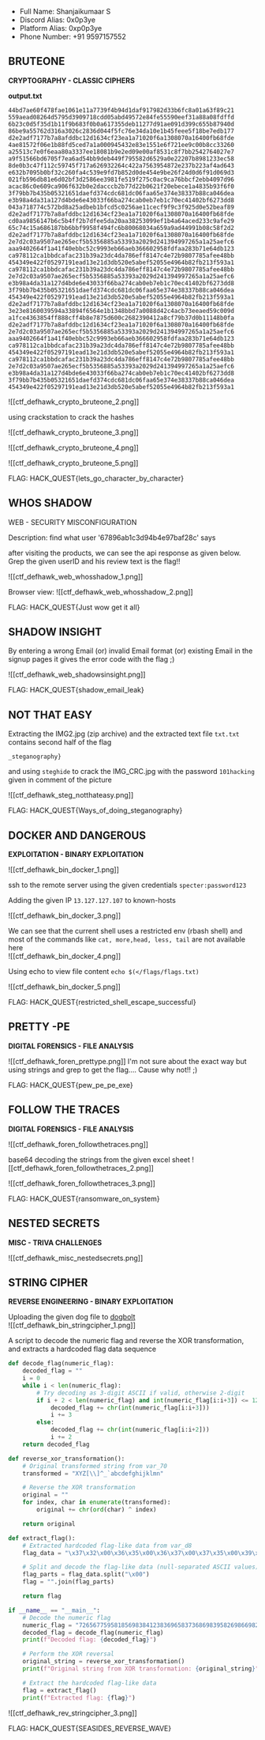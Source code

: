 

- Full Name: Shanjaikumaar S
- Discord Alias: 0x0p3ye
- Platform Alias: 0xp0p3ye
- Phone Number: +91 9597157552


##  BRUTEONE

**CRYPTOGRAPHY - CLASSIC CIPHERS** 


**output.txt**

```
44bd7ae60f478fae1061e11a7739f4b94d1daf917982d33b6fc8a01a63f89c21
559aead08264d5795d3909718cdd05abd49572e84fe55590eef31a88a08fdffd
6b23c0d5f35d1b11f9b683f0b0a617355deb11277d91ae091d399c655b87940d
86be9a55762d316a3026c2836d044f5fc76e34da10e1b45feee5f18be7edb177
d2e2adf7177b7a8afddbc12d1634cf23ea1a71020f6a1308070a16400fb68fde
4ae81572f06e1b88fd5ced7a1a000945432e83e1551e6f721ee9c00b8cc33260
a25513c7e0f6eaa80a3337ee18081b9e2ed09e00af8531c8f7bb2542764027e7
a9f51566bd6705f7ea6ad54bb9deb449f795582d6529a0e22207b8981233ec58
8de0b3c47f112c59745f717a626932264c422a7563954872e237b223af4ad643
e632b7095b0bf32c260fa4c539e9fd7b852d0de454e9be26f24d0d6f91d069d3
021fb596db81e6d02bf3d2586ee3981fe519f275c0ac9ca76bbcf2ebb4097d96
acac86c0e609ca906f632b0e2dacccb2b77d22b0621f20ebece1a4835b93f6f0
3f79bb7b435b05321651daefd374cdc681dc06faa65e374e38337b88ca046dea
e3b98a4da31a127d4bde6e43033f66ba274cab0eb7eb1c70ec41402bf6273dd8
043a718774c572bd8a25adbeb1bfcd5c0256ae11cecf9f9c3f925d0e52beaf89
d2e2adf7177b7a8afddbc12d1634cf23ea1a71020f6a1308070a16400fb68fde
cd0aa9856147b6c5b4ff2b7dfee5da20aa38253099ef1b4a64aced233c9afe29
65c74c15a686187bb6bbf9958f494fc6b80068034a659a9ad44991b08c58f2d2
d2e2adf7177b7a8afddbc12d1634cf23ea1a71020f6a1308070a16400fb68fde
2e7d2c03a9507ae265ecf5b5356885a53393a2029d241394997265a1a25aefc6
aaa9402664f1a41f40ebbc52c9993eb66aeb366602958fdfaa283b71e64db123
ca978112ca1bbdcafac231b39a23dc4da786eff8147c4e72b9807785afee48bb
454349e422f05297191ead13e21d3db520e5abef52055e4964b82fb213f593a1
ca978112ca1bbdcafac231b39a23dc4da786eff8147c4e72b9807785afee48bb
2e7d2c03a9507ae265ecf5b5356885a53393a2029d241394997265a1a25aefc6
e3b98a4da31a127d4bde6e43033f66ba274cab0eb7eb1c70ec41402bf6273dd8
3f79bb7b435b05321651daefd374cdc681dc06faa65e374e38337b88ca046dea
454349e422f05297191ead13e21d3db520e5abef52055e4964b82fb213f593a1
d2e2adf7177b7a8afddbc12d1634cf23ea1a71020f6a1308070a16400fb68fde
3e23e8160039594a33894f6564e1b1348bbd7a0088d42c4acb73eeaed59c009d
a1fce4363854ff888cff4b8e7875d600c2682390412a8cf79b37d0b11148b0fa
d2e2adf7177b7a8afddbc12d1634cf23ea1a71020f6a1308070a16400fb68fde
2e7d2c03a9507ae265ecf5b5356885a53393a2029d241394997265a1a25aefc6
aaa9402664f1a41f40ebbc52c9993eb66aeb366602958fdfaa283b71e64db123
ca978112ca1bbdcafac231b39a23dc4da786eff8147c4e72b9807785afee48bb
454349e422f05297191ead13e21d3db520e5abef52055e4964b82fb213f593a1
ca978112ca1bbdcafac231b39a23dc4da786eff8147c4e72b9807785afee48bb
2e7d2c03a9507ae265ecf5b5356885a53393a2029d241394997265a1a25aefc6
e3b98a4da31a127d4bde6e43033f66ba274cab0eb7eb1c70ec41402bf6273dd8
3f79bb7b435b05321651daefd374cdc681dc06faa65e374e38337b88ca046dea
454349e422f05297191ead13e21d3db520e5abef52055e4964b82fb213f593a1
```


![[ctf_defhawk_crypto_bruteone_2.png]]


using crackstation to crack the hashes 

![[ctf_defhawk_crypto_bruteone_3.png]] 

![[ctf_defhawk_crypto_bruteone_4.png]]

![[ctf_defhawk_crypto_bruteone_5.png]]


FLAG: HACK_QUEST{lets_go_character_by_character}








## WHOS SHADOW

WEB - SECURITY MISCONFIGURATION

Description: 
find what user '67896ab1c3d94b4e97baf28c' says


after visiting the products, we can see the api response as given below. Grep the given userID and his review text is the flag!!

![[ctf_defhawk_web_whosshadow_1.png]]


Browser view:
![[ctf_defhawk_web_whosshadow_2.png]]



FLAG: HACK_QUEST{Just wow get it all}








## SHADOW INSIGHT


By entering a wrong Email (or) invalid Email format (or)  existing Email in the signup pages it gives the error code with the flag ;)

![[ctf_defhawk_web_shadowsinsight.png]]


 
 FLAG: HACK_QUEST{shadow_email_leak}









## NOT THAT EASY

Extracting the IMG2.jpg (zip archive) and the extracted text file `txt.txt` contains second half of the flag

```
_steganography}

```

and using `steghide` to crack the IMG_CRC.jpg with the password `101hacking` given in comment of the picture

![[ctf_defhawk_steg_notthateasy.png]]

FLAG: HACK_QUEST{Ways_of_doing_steganography}










## DOCKER AND DANGEROUS

**EXPLOITATION  - BINARY EXPLOITATION**

![[ctf_defhawk_bin_docker_1.png]]

ssh to the remote server using the given credentials `specter:password123`


Adding the given IP `13.127.127.107` to known-hosts

![[ctf_defhawk_bin_docker_3.png]]


We can see that the current shell uses a restricted env (rbash shell) 
and most of the commands like `cat, more,head, less, tail` are not available here  
![[ctf_defhawk_bin_docker_4.png]]

Using echo to view file content `echo $(</flags/flags.txt)`

![[ctf_defhawk_bin_docker_5.png]]

FLAG: HACK_QUEST{restricted_shell_escape_successful}















##   PRETTY -PE

**DIGITAL FORENSICS - FILE ANALYSIS**

![[ctf_defhawk_foren_prettype.png]]
I'm not sure about the exact way but using strings and grep to get the flag.... Cause why not!! ;)

FLAG: HACK_QUEST{pew_pe_pe_exe}









## FOLLOW THE TRACES

**DIGITAL FORENSICS - FILE ANALYSIS**

![[ctf_defhawk_foren_followthetraces.png]]

base64 decoding the strings from the given excel sheet
![[ctf_defhawk_foren_followthetraces_2.png]]

![[ctf_defhawk_foren_followthetraces_3.png]]


FLAG: HACK_QUEST{ransomware_on_system}









## NESTED SECRETS

**MISC - TRIVA CHALLENGES**

![[ctf_defhawk_misc_nestedsecrets.png]]










## STRING CIPHER

**REVERSE ENGINEERING - BINARY EXPLOITATION**


Uploading the given dog file to [dogbolt](https://dogbolt.org/)   
![[ctf_defhawk_bin_stringcipher_1.png]]

A script to decode the numeric flag and reverse the XOR transformation, and extracts a hardcoded flag data sequence

```python
def decode_flag(numeric_flag):
    decoded_flag = ""
    i = 0
    while i < len(numeric_flag):
        # Try decoding as 3-digit ASCII if valid, otherwise 2-digit
        if i + 2 < len(numeric_flag) and int(numeric_flag[i:i+3]) <= 126:
            decoded_flag += chr(int(numeric_flag[i:i+3]))
            i += 3
        else:
            decoded_flag += chr(int(numeric_flag[i:i+2]))
            i += 2
    return decoded_flag

def reverse_xor_transformation():
    # Original transformed string from var_70
    transformed = "XYZ[\\]^_`abcdefghijklmn"

    # Reverse the XOR transformation
    original = ""
    for index, char in enumerate(transformed):
        original += chr(ord(char) ^ index)

    return original

def extract_flag():
    # Extracted hardcoded flag-like data from var_d8
    flag_data = "\x37\x32\x00\x36\x35\x00\x36\x37\x00\x37\x35\x00\x39\x35\x00\x38\x31\x00\x38\x35\x00\x36\x39\x00\x38\x33\x00\x38\x34\x00\x31\x32\x33\x38\x33\x00\x36\x39\x00\x36\x35\x00\x38\x33\x00\x37\x33\x00\x36\x38\x00\x36\x39\x00\x38\x33\x00\x39\x35\x00\x38\x32\x00\x36\x39\x00\x38\x36\x00\x36\x39\x00\x38\x32\x00\x38\x33\x00\x36\x39\x00\x39\x35\x00\x38\x37\x00\x36\x35\x00\x38\x36\x00\x36\x39\x00\x31\x32\x35\x00\x00\x00"

    # Split and decode the flag-like data (null-separated ASCII values)
    flag_parts = flag_data.split("\x00")
    flag = "".join(flag_parts)

    return flag

if __name__ == "__main__":
    # Decode the numeric flag
    numeric_flag = "72656775958185698384123836965837368698395826986698283699587658669125"
    decoded_flag = decode_flag(numeric_flag)
    print(f"Decoded flag: {decoded_flag}")

    # Perform the XOR reversal
    original_string = reverse_xor_transformation()
    print(f"Original string from XOR transformation: {original_string}")

    # Extract the hardcoded flag-like data
    flag = extract_flag()
    print(f"Extracted flag: {flag}")

```


![[ctf_defhawk_rev_stringcipher_3.png]]


FLAG:   HACK_QUEST{SEASIDES_REVERSE_WAVE}




